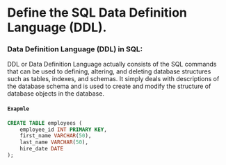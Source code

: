 # Define the SQL Data Definition Language (DDL). 

### Data Definition Language (DDL) in SQL:
DDL or Data Definition Language actually consists of the SQL commands that can be used to defining, altering, and deleting database structures such as tables, indexes, and schemas. It simply deals with descriptions of the database schema and is used to create and modify the structure of database objects in the database.
<n>
</n>
#### `Exapmle`

```sql
CREATE TABLE employees (
    employee_id INT PRIMARY KEY,
    first_name VARCHAR(50),
    last_name VARCHAR(50),
    hire_date DATE
);
```